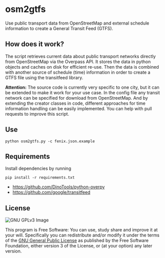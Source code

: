 osm2gtfs
========

Use public transport data from OpenStreetMap and external schedule information
to create a General Transit Feed (GTFS).

How does it work?
-----------------

The script retrieves current data about public transport networks directly from
OpenStreetMap via the Overpass API. It stores the data in python objects and
caches on disk for efficient re-use. Then the data is combined with another
source of schedule (time) information in order to create a GTFS file using the
transitfeed library.

**Attention:** The source code is currently very specific to one city, but it
can be extended to make it work for your use case. In the config file any
transit network can be specified for download from OpenStreetMap. And by
extending the creator classes in code, different approaches for time information
handling can be easily implemented. You can help with pull requests to improve
this script.

Use
------------

    python osm2gtfs.py -c fenix.json.example

Requirements
------------

Install dependencies by running

    pip install -r requirements.txt

* https://github.com/DinoTools/python-overpy
* https://github.com/google/transitfeed

License
-------

![GNU GPLv3 Image](https://www.gnu.org/graphics/gplv3-127x51.png)

This program is Free Software: You can use, study share and improve it at your
will. Specifically you can redistribute and/or modify it under the terms of the
[GNU General Public License](https://www.gnu.org/licenses/gpl.html) as
published by the Free Software Foundation, either version 3 of the License, or
(at your option) any later version.
